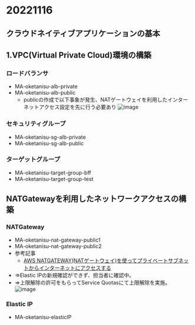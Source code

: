 # 20221116
## クラウドネイティブアプリケーションの基本
## 1.VPC(Virtual Private Cloud)環境の構築

### ロードバランサ
- MA-oketanisu-alb-private
- MA-oketanisu-alb-public
  - publicの作成で以下事象が発生、NATゲートウェイを利用したインターネットアクセス設定を先に行う必要あり
![image](https://user-images.githubusercontent.com/116000206/202073738-eafe717a-f6cf-46f4-92a4-230606a7ab61.png)

### セキュリティグループ
- MA-oketanisu-sg-alb-private
- MA-oketanisu-sg-alb-public

### ターゲットグループ
- MA-oketanisu-target-group-bff
- MA-oketanisu-target-group-test

## NATGatewayを利用したネットワークアクセスの構築
### NATGateway
- MA-oketanisu-nat-gateway-public1
- MA-oketanisu-nat-gateway-public2
- 参考記事
  - [AWS NATGATEWAY(NATゲートウェイ)を使ってプライベートサブネットからインターネットにアクセスする](https://qiita.com/fkooo/items/a474db0f3c2e72448d36)
- ⇒Elastic IPの新規確認ができず、担当者に確認中。
- ⇒上限解除の許可をもらってService Quotasにて上限解除を実施。
![image](https://user-images.githubusercontent.com/116000206/202086150-b6ef936d-5837-4573-a5e0-284dc3ecd471.png)

### Elastic IP
- MA-oketanisu-elasticIP
